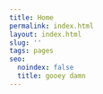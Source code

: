 ```yaml
---
title: Home
permalink: index.html
layout: index.html
slug: ''
tags: pages
seo:
  noindex: false
  title: gooey damn
---
```



